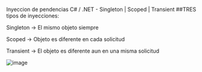 Inyeccion de pendencias C# / .NET - Singleton | Scoped | Transient
##TRES tipos de inyecciones:

Singleton -> El mismo objeto siempre	


Scoped -> Objeto es diferente en cada solicitud	



Transient -> El objeto es diferente aun en una misma solicitud	


![image](https://github.com/user-attachments/assets/65c94f14-835d-434e-8acd-4a4f9949c608)
